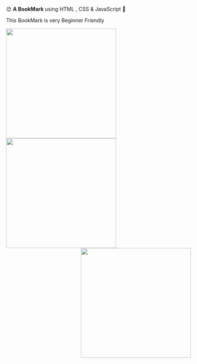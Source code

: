 😊 **A BookMark** using HTML , CSS & JavaScript 🩷
<p> This BookMark is very Beginner Friendly </p>
 
<img align="left" width="300" src="https://github.com/arzoopatra/Fun-Code/blob/main/HTML.png"> <img align="center" width="300" src="https://github.com/arzoopatra/Fun-Code/blob/main/CSS.png"><img align="right" width="300" src="">


